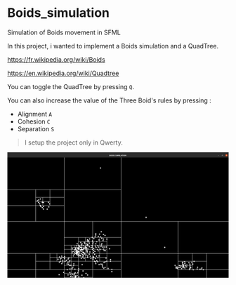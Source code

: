 # Boids_simulation
Simulation of Boids movement in SFML

In this project, i wanted to implement a Boids simulation and a QuadTree.

https://fr.wikipedia.org/wiki/Boids

https://en.wikipedia.org/wiki/Quadtree

You can toggle the QuadTree by pressing ```Q```.

You can also increase the value of the Three Boid's rules by pressing :

  - Alignment  ```A```
  - Cohesion    ```C```
  - Separation  ```S```

> I setup the project only in Qwerty.

![alt text](https://github.com/4ntoninFille/Boids_simulation/blob/main/pictures/boids.jpg?raw=true)
